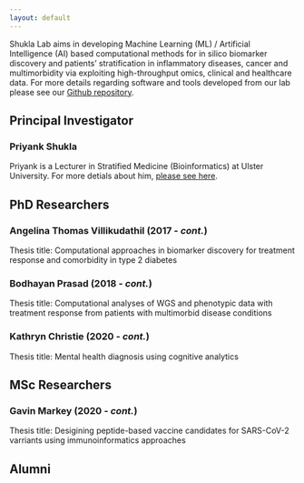 ```yaml
---
layout: default
---
```


Shukla Lab aims in developing Machine Learning (ML) / Artificial Intelligence (AI) based computational methods for in silico biomarker discovery and patients’ stratification in inflammatory diseases, cancer and multimorbidity via exploiting high-throughput omics, clinical and healthcare data. For more details regarding software and tools developed from our lab please see our [Github repository](https://github.com/ShuklaLab).


## Principal Investigator

### Priyank Shukla
Priyank is a Lecturer in Stratified Medicine (Bioinformatics) at Ulster University. For more detials about him, [please see here](https://pure.ulster.ac.uk/en/persons/priyank-shukla).


## PhD Researchers

### Angelina Thomas Villikudathil (2017 - _cont._)
Thesis title: Computational approaches in biomarker discovery for treatment response and comorbidity in type 2 diabetes

### Bodhayan Prasad (2018 - _cont._)
Thesis title: Computational analyses of WGS and phenotypic data with treatment response from patients with multimorbid disease conditions

### Kathryn Christie (2020 - _cont._)
Thesis title: Mental health diagnosis using cognitive analytics


## MSc Researchers

### Gavin Markey (2020 - _cont._)
Thesis title: Desigining peptide-based vaccine candidates for SARS-CoV-2 varriants using immunoinformatics approaches


## Alumni
